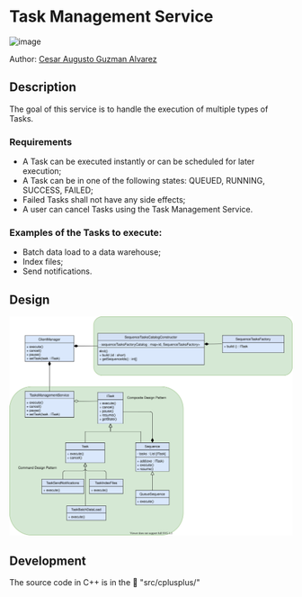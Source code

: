 # Task Management Service

![image](https://user-images.githubusercontent.com/15159632/117484138-f7920900-af66-11eb-8def-6e9880860c4a.png)

Author: [Cesar Augusto Guzman Alvarez](https://github.com/cguz/)

## Description

The goal of this service is to handle the execution of multiple types of Tasks. 

### Requirements

* A Task can be executed instantly or can be scheduled for later execution;
* A Task can be in one of the following states: QUEUED, RUNNING, SUCCESS, FAILED;
* Failed Tasks shall not have any side effects;
* A user can cancel Tasks using the Task Management Service.

### Examples of the Tasks to execute:

* Batch data load to a data warehouse;
* Index files;
* Send notifications.


## Design 

![architecture](https://raw.githubusercontent.com/cguz/task-management-service/d641f146654b114cfcdb7c2f84192080cbe7e9c6/design/TaskManagementService.svg)

## Development

The source code in C++ is in the 📁 "src/cplusplus/"

